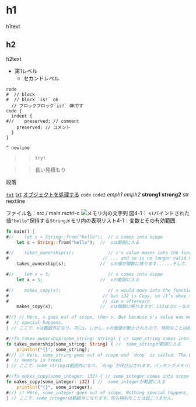 # h1
h1text

## h2

h2text

- 第1レベル
  * セカンドレベル

```lang
code
#  // block
#  // block `is!` ok
  // ブロックブロック`is!` OKです
code {
  indent {
#//    preserved; // comment
    preserved; // コメント
  }
}

^ newline
```

> > `try!`

> > 長い見積もり

段落

[id]: href

[id]: href
[`txt`](href) [txt][id] [オブジェクトを処理する](../href) `code` ``code2`` *emph1*  _emph2_  **strong1**  __strong2__  str nextline


<span class="filename">ファイル名：src / main.rs</span><span class="keystroke">ctrl-c</span>
<img src="img/trpl04-01.svg" alt="メモリ内の文字列" class="center" /> <span class="caption">図4-1： <code>s1</code>バインドされた値<code>&quot;hello&quot;</code>保持する<code>String</code>メモリ内の表現</span><span class="caption">リスト4-1：変数とその有効範囲</span>

```rust
fn main() {
#//    let s = String::from("hello");  // s comes into scope
    let s = String::from("hello");  //  sは範囲に入る

#//    takes_ownership(s);             // s's value moves into the function...
#                                    // ... and so is no longer valid here
    takes_ownership(s);             //  sの値が関数に移ります......そして、もはやここでは有効ではありません

#//    let x = 5;                      // x comes into scope
    let x = 5;                      //  xが範囲に入る

#//    makes_copy(x);                  // x would move into the function,
#                                    // but i32 is Copy, so it’s okay to still
#                                    // use x afterward
    makes_copy(x);                  //  xは関数に移りますが、i32はコピーなので、後でxを使うのは大丈夫です

#//} // Here, x goes out of scope, then s. But because s's value was moved, nothing
#  // special happens.
} // ここで、xは範囲外になり、次にs。しかし、sの価値が動かされたので、特別なことは起こりません。

#//fn takes_ownership(some_string: String) { // some_string comes into scope
fn takes_ownership(some_string: String) { //  some_stringが範囲に入る
    println!("{}", some_string);
#//} // Here, some_string goes out of scope and `drop` is called. The backing
#  // memory is freed.
} // ここで、some_stringは範囲外になり、`drop`が呼び出されます。バッキングメモリが解放されます。

#//fn makes_copy(some_integer: i32) { // some_integer comes into scope
fn makes_copy(some_integer: i32) { //  some_integerが範囲に入る
    println!("{}", some_integer);
#//} // Here, some_integer goes out of scope. Nothing special happens.
} // ここで、some_integerは範囲外になります。何も特別なことは起こりません。
```
